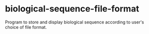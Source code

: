 # biological-sequence-file-format
Program to store and display biological sequence according to user's choice of file format.

